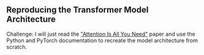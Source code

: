 ## Reproducing the Transformer Model Architecture

Challenge: I will just read the ["Attention Is All You Need"](https://arxiv.org/abs/1706.03762) paper and use the Python and PyTorch documentation to recreate the model architecture from scratch.



